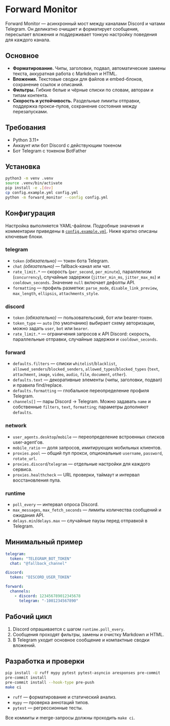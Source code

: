# Forward Monitor

Forward Monitor — асинхронный мост между каналами Discord и чатами Telegram. Он деликатно очищает и форматирует сообщения, пересылает вложения и поддерживает тонкую настройку поведения для каждого канала.

## Основное
- **Форматирование.** Чипы, заголовки, подвал, автоматические замены текста, аккуратная работа с Markdown и HTML.
- **Вложения.** Текстовые сводки для файлов и embed-блоков, сохранение ссылок и описаний.
- **Фильтры.** Гибкие белые и чёрные списки по словам, авторам и типам контента.
- **Скорость и устойчивость.** Раздельные лимиты отправки, поддержка прокси-пулов, сохранение состояния между перезапусками.

## Требования
- Python 3.11+
- Аккаунт или бот Discord с действующим токеном
- Бот Telegram с токеном BotFather

## Установка
```bash
python3 -m venv .venv
source .venv/bin/activate
pip install -e .[dev]
cp config.example.yml config.yml
python -m forward_monitor --config config.yml
```

## Конфигурация
Настройка выполняется YAML-файлом. Подробные значения и комментарии приведены в [`config.example.yml`](config.example.yml). Ниже кратко описаны ключевые блоки.

### telegram
- `token` *(обязательно)* — токен бота Telegram.
- `chat` *(обязательно)* — fallback-канал или чат.
- `rate_limit.*` — скорость (`per_second`, `per_minute`), параллелизм (`concurrency`), случайные задержки (`jitter_min_ms`, `jitter_max_ms`) и `cooldown_seconds`. Значение `null` включает дефолты API.
- `formatting` — профиль разметки: `parse_mode`, `disable_link_preview`, `max_length`, `ellipsis`, `attachments_style`.

### discord
- `token` *(обязательно)* — пользовательский, бот или bearer-токен.
- `token_type` — `auto` (по умолчанию) выбирает схему авторизации, можно задать `user`, `bot` или `bearer`.
- `rate_limit.*` — ограничения запросов к API Discord: скорость, параллельные отправки, случайные задержки и `cooldown_seconds`.

### forward
- `defaults.filters` — списки `whitelist`/`blacklist`, `allowed_senders`/`blocked_senders`, `allowed_types`/`blocked_types` (`text`, `attachment`, `image`, `video`, `audio`, `file`, `document`, `other`).
- `defaults.text` — декоративные элементы (чипы, заголовки, подвал) и правила find/replace.
- `defaults.formatting` — глобальное переопределение профиля Telegram.
- `channels[]` — пары Discord → Telegram. Можно задавать `name` и собственные `filters`, `text`, `formatting`; параметры дополняют `defaults`.

### network
- `user_agents.desktop`/`mobile` — переопределение встроенных списков user-agent'ов.
- `mobile_ratio` — доля запросов, имитирующих мобильных клиентов.
- `proxies.pool` — общий пул прокси, опциональные `username`, `password`, `rotate_url`.
- `proxies.discord`/`telegram` — отдельные настройки для каждого сервиса.
- `proxies.healthcheck` — URL проверки, таймаут и интервал восстановления пула.

### runtime
- `poll_every` — интервал опроса Discord.
- `max_messages`, `max_fetch_seconds` — лимиты количества сообщений и ожидания API.
- `delays.min`/`delays.max` — случайные паузы перед отправкой в Telegram.

## Минимальный пример
```yaml
telegram:
  token: "TELEGRAM_BOT_TOKEN"
  chat: "@fallback_channel"

discord:
  token: "DISCORD_USER_TOKEN"

forward:
  channels:
    - discord: 123456789012345678
      telegram: "-1001234567890"
```

## Рабочий цикл
1. Discord опрашивается с шагом `runtime.poll_every`.
2. Сообщения проходят фильтры, замены и очистку Markdown и HTML.
3. В Telegram уходит основное сообщение и компактные сводки вложений.

## Разработка и проверки
```bash
pip install -U ruff mypy pytest pytest-asyncio aresponses pre-commit
pre-commit install
pre-commit install --hook-type pre-push
make ci
```

- `ruff` — форматирование и статический анализ.
- `mypy` — проверка аннотаций типов.
- `pytest` — регрессионные тесты.

Все коммиты и merge-запросы должны проходить `make ci`.
